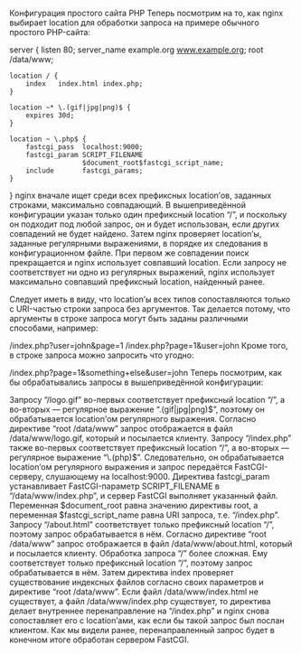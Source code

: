 Конфигурация простого сайта PHP
Теперь посмотрим на то, как nginx выбирает location для обработки запроса на примере обычного простого PHP-сайта:

server {
    listen      80;
    server_name example.org www.example.org;
    root        /data/www;

    location / {
        index   index.html index.php;
    }

    location ~* \.(gif|jpg|png)$ {
        expires 30d;
    }

    location ~ \.php$ {
        fastcgi_pass  localhost:9000;
        fastcgi_param SCRIPT_FILENAME
                      $document_root$fastcgi_script_name;
        include       fastcgi_params;
    }
}
nginx вначале ищет среди всех префиксных location’ов, заданных строками, максимально совпадающий. В вышеприведённой конфигурации указан только один префиксный location “/”, и поскольку он подходит под любой запрос, он и будет использован, если других совпадений не будет найдено. Затем nginx проверяет location’ы, заданные регулярными выражениями, в порядке их следования в конфигурационном файле. При первом же совпадении поиск прекращается и nginx использует совпавший location. Если запросу не соответствует ни одно из регулярных выражений, nginx использует максимально совпавший префиксный location, найденный ранее.

Следует иметь в виду, что location’ы всех типов сопоставляются только с URI-частью строки запроса без аргументов. Так делается потому, что аргументы в строке запроса могут быть заданы различными способами, например:

/index.php?user=john&page=1
/index.php?page=1&user=john
Кроме того, в строке запроса можно запросить что угодно:

/index.php?page=1&something+else&user=john
Теперь посмотрим, как бы обрабатывались запросы в вышеприведённой конфигурации:

Запросу “/logo.gif” во-первых соответствует префиксный location “/”, а во-вторых — регулярное выражение “\.(gif|jpg|png)$”, поэтому он обрабатывается location’ом регулярного выражения. Согласно директиве “root /data/www” запрос отображается в файл /data/www/logo.gif, который и посылается клиенту.
Запросу “/index.php” также во-первых соответствует префиксный location “/”, а во-вторых — регулярное выражение “\.(php)$”. Следовательно, он обрабатывается location’ом регулярного выражения и запрос передаётся FastCGI-серверу, слушающему на localhost:9000. Директива fastcgi_param устанавливает FastCGI-параметр SCRIPT_FILENAME в “/data/www/index.php”, и сервер FastCGI выполняет указанный файл. Переменная $document_root равна значению директивы root, а переменная $fastcgi_script_name равна URI запроса, т.е. “/index.php”.
Запросу “/about.html” соответствует только префиксный location “/”, поэтому запрос обрабатывается в нём. Согласно директиве “root /data/www” запрос отображается в файл /data/www/about.html, который и посылается клиенту.
Обработка запроса “/” более сложная. Ему соответствует только префиксный location “/”, поэтому запрос обрабатывается в нём. Затем директива index проверяет существование индексных файлов согласно своих параметров и директиве “root /data/www”. Если файл /data/www/index.html не существует, а файл /data/www/index.php существует, то директива делает внутреннее перенаправление на “/index.php” и nginx снова сопоставляет его с location’ами, как если бы такой запрос был послан клиентом. Как мы видели ранее, перенаправленный запрос будет в конечном итоге обработан сервером FastCGI.